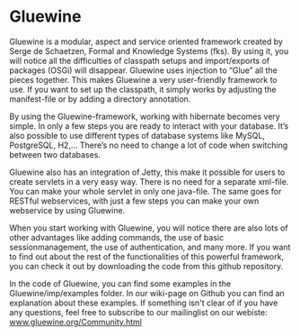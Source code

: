 Gluewine
========
Gluewine is a modular, aspect and service oriented framework created by Serge de Schaetzen, Formal and Knowledge Systems (fks). By using it, you will notice all the difficulties of classpath setups and import/exports of packages (OSGi) will disappear. Gluewine uses injection to “Glue” all the pieces together. This makes Gluewine a very user-friendly framework to use. If you want to set up the classpath, it simply works by adjusting the manifest-file or by adding a directory annotation.

By using the Gluewine-framework, working with hibernate becomes very simple. In only a few steps you are ready to interact with your database. It’s also possible to use different types of database systems like MySQL, PostgreSQL, H2,… There’s no need to change a lot of code when switching between two databases.

Gluewine also has an integration of Jetty, this make it possible for users to create servlets in a very easy way. There is no need for a separate xml-file. You can make your whole servlet in only one java-file. The same goes for RESTful webservices, with just a few steps you can make your own webservice by using Gluewine.

When you start working with Gluewine, you will notice there are also lots of other advantages like adding commands, the use of basic sessionmanagement, the use of authentication, and many more. If you want to find out about the rest of the functionalities of this powerful framework, you can check it out by downloading the code from this github repository.


In the code of Gluewine, you can find some examples in the Gluewine/imp/examples folder. In our wiki-page on Github you can find an explanation about these examples. 
If something isn't clear of if you have any questions, feel free to subscribe to our mailinglist on our webiste: www.gluewine.org/Community.html
